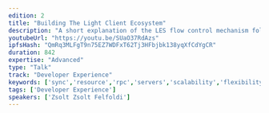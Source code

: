 ```yaml
---
edition: 2
title: "Building The Light Client Ecosystem"
description: "A short explanation of the LES flow control mechanism followed by: incentives and performance with and without micropayment avoiding Sybil attacks using micropayment channels for improved performance economic model for massively scaled networks"
youtubeUrl: "https://youtu.be/SUaO37RdAzs"
ipfsHash: "QmRq3MLFgT9n75EZ7WDFxT62Tj3HFbjbk138yqXfCdYgCR"
duration: 842
expertise: "Advanced"
type: "Talk"
track: "Developer Experience"
keywords: ['sync','resource','rpc','servers','scalability','flexibility','nodes']
tags: ['Developer Experience']
speakers: ['Zsolt Zsolt Felfoldi']
---
```


